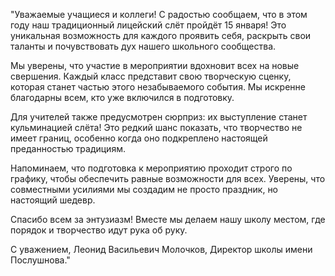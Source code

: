 "Уважаемые учащиеся и коллеги!
С радостью сообщаем, что в этом году наш традиционный лицейский слёт пройдёт 15 января! Это уникальная возможность для каждого проявить себя, раскрыть свои таланты и почувствовать дух нашего школьного сообщества.

Мы уверены, что участие в мероприятии вдохновит всех на новые свершения. Каждый класс представит свою творческую сценку, которая станет частью этого незабываемого события. Мы искренне благодарны всем, кто уже включился в подготовку.

Для учителей также предусмотрен сюрприз: их выступление станет кульминацией слёта! Это редкий шанс показать, что творчество не имеет границ, особенно когда оно подкреплено настоящей преданностью традициям.

Напоминаем, что подготовка к мероприятию проходит строго по графику, чтобы обеспечить равные возможности для всех. Уверены, что совместными усилиями мы создадим не просто праздник, но настоящий шедевр.

Спасибо всем за энтузиазм! Вместе мы делаем нашу школу местом, где порядок и творчество идут рука об руку.

С уважением,
Леонид Васильевич Молочков,
Директор школы имени Послушнова."